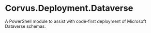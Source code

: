 # Corvus.Deployment.Dataverse

A PowerShell module to assist with code-first deployment of Microsoft Dataverse schemas.


